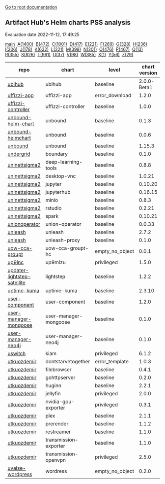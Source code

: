 [Go to root documentation](https://vicenteherrera.com/psa-checker)

## Artifact Hub's Helm charts PSS analysis

Evaluation date 2022-11-12, 17:49:25

[main](./charts_levels)&nbsp; [A(1400)](./charts_levels_a)&nbsp; [B(472)](./charts_levels_b)&nbsp; [C(1001)](./charts_levels_c)&nbsp; [D(417)](./charts_levels_d)&nbsp; [E(221)](./charts_levels_e)&nbsp; [F(269)](./charts_levels_f)&nbsp; [G(328)](./charts_levels_g)&nbsp; [H(236)](./charts_levels_h)&nbsp; [I(206)](./charts_levels_i)&nbsp; [J(178)](./charts_levels_j)&nbsp; [K(632)](./charts_levels_k)&nbsp; [L(221)](./charts_levels_l)&nbsp; [M(399)](./charts_levels_m)&nbsp; [N(201)](./charts_levels_n)&nbsp; [O(476)](./charts_levels_o)&nbsp; [P(467)](./charts_levels_p)&nbsp; [Q(13)](./charts_levels_q)&nbsp; [R(355)](./charts_levels_r)&nbsp; [S(826)](./charts_levels_s)&nbsp; [T(961)](./charts_levels_t)&nbsp; [U(37)](./charts_levels_u)&nbsp; [V(98)](./charts_levels_v)&nbsp; [W(385)](./charts_levels_w)&nbsp; [X(1)](./charts_levels_x)&nbsp; [Y(56)](./charts_levels_y)&nbsp; [Z(29)](./charts_levels_z)&nbsp; 

| repo | chart | level | chart version | app version |
|------|------|------|------|------|
| [ublhub](https://gitlab.com/api/v4/projects/40686221/packages/helm/stable) | ublhub | baseline | 2.0.0-Beta1 | 2.0.0-Beta1 |
| [uffizzi-app](https://uffizzicloud.github.io/uffizzi_app/) | uffizzi-app | error_download | 1.2.0 | 1.0.0 |
| [uffizzi-controller](https://uffizzicloud.github.io/uffizzi_controller/) | uffizzi-controller | baseline | 1.0.0 | 0.0.3 |
| [unbound-helm-chart](https://ryantiger658.github.io/unbound-helm-chart/) | unbound | baseline | 0.1.3 | 1.13.1 |
| [unbound-helmchart](https://pixelfederation.github.io/unbound/) | unbound | baseline | 0.0.6 | 0.0.1 |
| [unbound](https://moritz31.github.io/unbound-helm-chart/) | unbound | baseline | 1.15.3 | 1.15.0 |
| [undergrid](https://ugns.github.io/helm-charts) | boundary | baseline | 0.1.0 | 0.8.1 |
| [uninettsigma2](https://uninettsigma2.github.io/helm-charts/repos/stable) | deep-learning-tools | baseline | 0.8.8 |  |
| [uninettsigma2](https://uninettsigma2.github.io/helm-charts/repos/stable) | desktop-vnc | baseline | 1.0.21 |  |
| [uninettsigma2](https://uninettsigma2.github.io/helm-charts/repos/stable) | jupyter | baseline | 0.10.20 |  |
| [uninettsigma2](https://uninettsigma2.github.io/helm-charts/repos/stable) | jupyterhub | baseline | 0.16.15 |  |
| [uninettsigma2](https://uninettsigma2.github.io/helm-charts/repos/stable) | minio | baseline | 0.8.3 |  |
| [uninettsigma2](https://uninettsigma2.github.io/helm-charts/repos/stable) | rstudio | baseline | 0.2.21 |  |
| [uninettsigma2](https://uninettsigma2.github.io/helm-charts/repos/stable) | spark | baseline | 0.10.21 |  |
| [unionoperator](https://unionai.github.io/unionoperator/) | union-operator | baseline | 0.0.33 | v0.0.33 |
| [unleash](https://docs.getunleash.io/helm-charts/) | unleash | baseline | 2.7.2 | 4.15.1 |
| [unleash](https://docs.getunleash.io/helm-charts/) | unleash-proxy | baseline | 0.1.0 | v0.10.4 |
| [uow-cca-groupt](https://pasanbhanu.github.io/uow-cca-groupt-hc) | uow-cca-groupt-hc | empty_no_object | 0.0.1 | 0.0.1 |
| [up9inc](https://static.up9.com/mizu/helm) | up9mizu | privileged | 1.5.0 | 29.0.0 |
| [updater-lightstep-satellite](https://updater.github.io/lightstep-satellite-helm-chart) | lightstep | baseline | 1.2.2 | 2021-01-26_23-02-36Z |
| [uptime-kuma](https://dirsigler.github.io/uptime-kuma-helm) | uptime-kuma | baseline | 2.3.10 | 1.18.0 |
| [user-component](https://raw.githubusercontent.com/ConductionNL/user-component/master/api/helm/) | user-component | baseline | 1.2.0 | V2.0 |
| [user-manager-mongoose](https://maximemoreillon.github.io/user-manager-mongoose-helm-chart/) | user-manager-mongoose | baseline | 0.1.0 | 1.16.0 |
| [user-manager-neo4j](https://maximemoreillon.github.io/user-manager-neo4j-helm-chart/) | user-manager-neo4j | baseline | 0.1.0 | 1.16.0 |
| [uswitch](https://uswitch.github.io/kiam-helm-charts/charts/) | kiam | privileged | 6.1.2 | 4 |
| [utkuozdemir](https://utkuozdemir.org/helm-charts) | dontstarvetogether | error_template | 1.0.3 | vanilla |
| [utkuozdemir](https://utkuozdemir.org/helm-charts) | filebrowser | baseline | 0.4.1 | v2.20.0 |
| [utkuozdemir](https://utkuozdemir.org/helm-charts) | gohttpserver | baseline | 0.2.0 | latest |
| [utkuozdemir](https://utkuozdemir.org/helm-charts) | huginn | baseline | 2.2.1 | 4d17829cf6b15b004ad3f4be196303dca4944810 |
| [utkuozdemir](https://utkuozdemir.org/helm-charts) | jellyfin | privileged | 2.0.0 | 10.7.7 |
| [utkuozdemir](https://utkuozdemir.org/helm-charts) | nvidia-gpu-exporter | privileged | 0.3.1 | 0.3.0 |
| [utkuozdemir](https://utkuozdemir.org/helm-charts) | plex | baseline | 2.1.1 | 1.25.2 |
| [utkuozdemir](https://utkuozdemir.org/helm-charts) | prerender | baseline | 1.1.2 | 6.4.0 |
| [utkuozdemir](https://utkuozdemir.org/helm-charts) | restreamer | baseline | 1.1.0 | 0.6.4 |
| [utkuozdemir](https://utkuozdemir.org/helm-charts) | transmission-exporter | baseline | 1.1.0 | 0.3.0 |
| [utkuozdemir](https://utkuozdemir.org/helm-charts) | transmission-openvpn | privileged | 2.5.0 | 4.0 |
| [uvaise-wordpress](https://uvaise1.github.io/five/) | wordress | empty_no_object | 0.2.0 | 1.1.0 |
